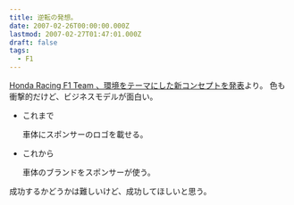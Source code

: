 ```yaml
---
title: 逆転の発想。
date: 2007-02-26T00:00:00.000Z
lastmod: 2007-02-27T01:47:01.000Z
draft: false
tags:
  - F1
---
```


[Honda Racing F1 Team 、環境をテーマにした新コンセプトを発表](http://www.honda.co.jp/F1/news2007/08/)より。 色も衝撃的だけど、ビジネスモデルが面白い。

* これまで

  車体にスポンサーのロゴを載せる。

* これから

  車体のブランドをスポンサーが使う。

成功するかどうかは難しいけど、成功してほしいと思う。
